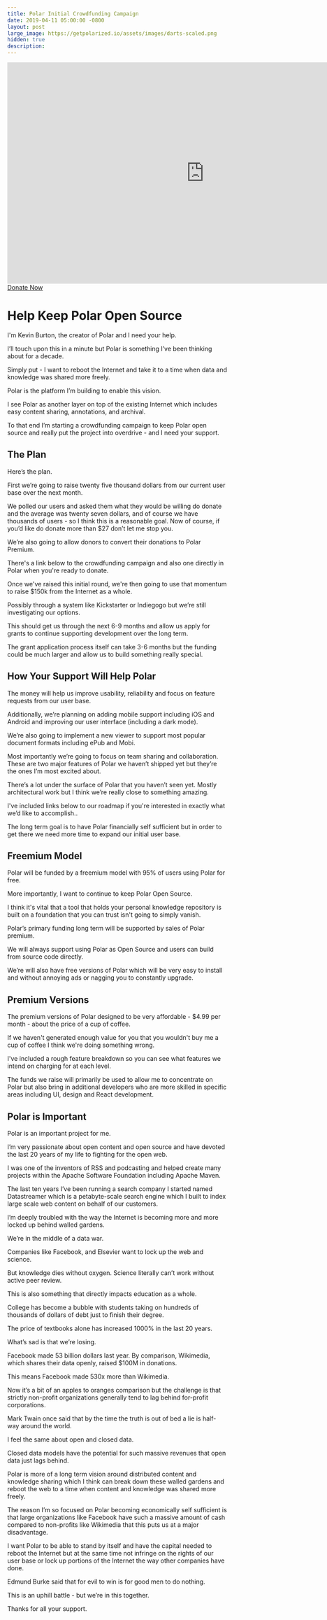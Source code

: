 ```yaml
---
title: Polar Initial Crowdfunding Campaign
date: 2019-04-11 05:00:00 -0800
layout: post
large_image: https://getpolarized.io/assets/images/darts-scaled.png 
hidden: true
description: 
---
```


<iframe width="900" height="506"
        src="https://www.youtube.com/embed/wfxmsXxod-g"
        frameBorder="0"
        allow="accelerometer; autoplay; encrypted-media; gyroscope; picture-in-picture"
        allowFullScreen></iframe>

<div class="text-center">
    <a class="btn btn-success btn-lg font-weight-bold m-3" onclick="sendEvent('main-cta', 'click-crowdfunding-donate-button')" href="https://opencollective.com/polar-bookshelf">Donate Now</a>
</div>

# Help Keep Polar Open Source

I'm Kevin Burton, the creator of Polar and I need your help.

I’ll touch upon this in a minute but Polar is something I’ve been thinking about for a decade.  

Simply put - I want to reboot the Internet and take it to a time when data and knowledge was shared more freely. 

Polar is the platform I’m building to enable this vision.

I see Polar as another layer on top of the existing Internet which includes easy content sharing, annotations, and archival.

To that end I’m starting a crowdfunding campaign to keep Polar open source and really put the project into overdrive - and I need your support.

## The Plan

Here’s the plan.

First we’re going to raise twenty five thousand dollars from our current user base over the next month.

We polled our users and asked them what they would be willing do donate and the average was twenty seven dollars, and of course we have thousands of users - so I think this is a reasonable goal.
Now of course, if you’d like do donate more than $27 don’t let me stop you.

We’re also going to allow donors to convert their donations to Polar Premium.

There's a link below to the crowdfunding campaign and also one directly in Polar when you're ready to donate.

Once we've raised this initial round, we're then going to use that momentum to raise $150k from the Internet as a whole.
 
Possibly through a system like Kickstarter or Indiegogo but we’re still investigating our options.

This should get us through the next 6-9 months and allow us apply for grants to continue supporting development over the long term.

The grant application process itself can take 3-6 months but the funding could be much larger and allow us to build something really special.

## How Your Support Will Help Polar

The money will help us improve usability, reliability and focus on feature requests from our user base.

Additionally, we’re planning on adding mobile support including iOS and Android and improving our user interface (including a dark mode).

We’re also going to implement a new viewer to support most popular document formats including ePub and Mobi.

Most importantly we’re going to focus on team sharing and collaboration.  These are two major features of Polar we haven’t shipped yet but they’re the ones I’m most excited about.

There’s a lot under the surface of Polar that you haven’t seen yet.  Mostly architectural work but I think we’re really close to something amazing.

I've included links below to our roadmap if you're interested in exactly what we’d like to accomplish..

The long term goal is to have Polar financially self sufficient but in order to get there we need more time to expand our initial user base.

## Freemium Model

Polar will be funded by a freemium model with 95% of users using Polar for free.

More importantly, I want to continue to keep Polar Open Source.  

I think it's vital that a tool that holds your personal knowledge repository is built on a foundation that you can trust isn't going to simply vanish.

Polar’s primary funding long term will be supported by sales of Polar premium.

We will always support using Polar as Open Source and users can build from source code directly.

We’re will also have free versions of Polar which will be very easy to install and without annoying ads or nagging you to constantly upgrade.

## Premium Versions

The premium versions of Polar designed to be very affordable - $4.99 per month - about the price of a cup of coffee.

If we haven't generated enough value for you that you wouldn't buy me a cup of coffee I think we're doing something wrong.

I've included a rough feature breakdown so you can see what features we intend on charging for at each level.

The funds we raise will primarily be used to allow me to concentrate on Polar but also bring in additional developers who are more skilled in specific areas including UI, design and React development.

## Polar is Important

Polar is an important project for me.

I’m very passionate about open content and open source and have devoted the last 20 years of my life to fighting for the open web. 

I was one of the inventors of RSS and podcasting and helped create many projects within the Apache Software Foundation including Apache Maven.

The last ten years I’ve been running a search company I started named Datastreamer which is a petabyte-scale search engine which I built to index large scale web content on behalf of our customers.

I’m deeply troubled with the way the Internet is becoming more and more locked up behind walled gardens.

We’re in the middle of a data war.

Companies like Facebook, and Elsevier want to lock up the web and science.

But knowledge dies without oxygen. Science literally can’t work without active peer review.  

This is also something that directly impacts education as a whole.

College has become a bubble with students taking on hundreds of thousands of dollars of debt just to finish their degree.

The price of textbooks alone has increased 1000% in the last 20 years.

What’s sad is that we’re losing.

Facebook made 53 billion dollars last year.  By comparison, Wikimedia, which shares their data openly, raised $100M in donations. 

This means Facebook made 530x more than Wikimedia.

Now it’s a bit of an apples to oranges comparison but the challenge is that strictly non-profit organizations generally tend to lag behind for-profit corporations.

Mark Twain once said that by the time the truth is out of bed a lie is half-way around the world.

I feel the same about open and closed data.  

Closed data models have the potential for such massive revenues that open data just lags behind.

Polar is more of a long term vision around distributed content and knowledge sharing which I think can break down these walled gardens and reboot the web to a time when content and knowledge was shared more freely.

The reason I’m so focused on Polar becoming economically self sufficient is that large organizations like Facebook have such a massive amount of cash compared to non-profits like Wikimedia that this puts us at a major disadvantage.

I want Polar to be able to stand by itself and have the capital needed to reboot the Internet but at the same time not infringe on the rights of our user base or lock up portions of the Internet the way other companies have done.

Edmund Burke said that for evil to win is for good men to do nothing.

This is an uphill battle - but we’re in this together.  

Thanks for all your support.

